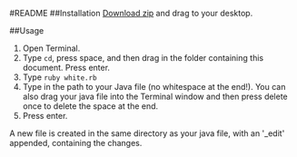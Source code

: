 #README
##Installation
[Download zip](https://github.com/insightdev/degenerated/releases/latest) and drag to your desktop.

##Usage
1. Open Terminal.
2. Type `cd`, press space, and then drag in the folder containing this document. Press enter.
3. Type `ruby white.rb`
4. Type in the path to your Java file (no whitespace at the end!). You can also drag your java file into the Terminal window and then press delete once to delete the space at the end.
5. Press enter.

A new file is created in the same directory as your java file, with an '_edit' appended, containing the changes.
